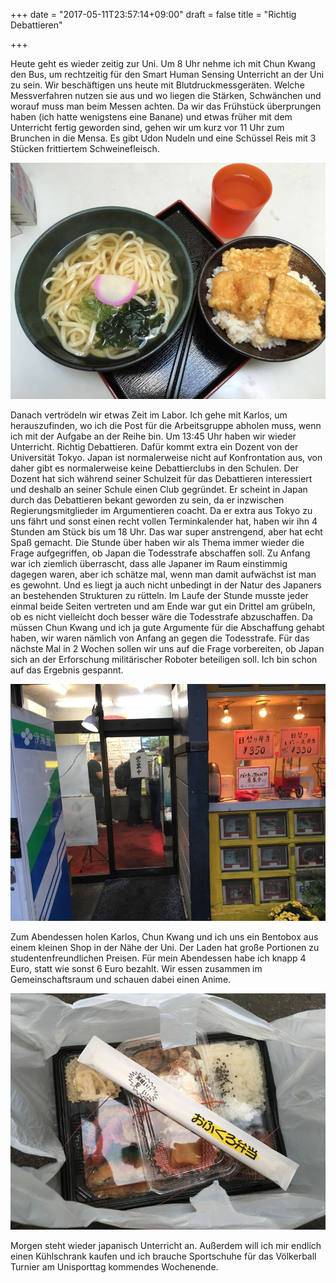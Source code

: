 +++
date = "2017-05-11T23:57:14+09:00"
draft = false
title = "Richtig Debattieren"

+++

Heute geht es wieder zeitig zur Uni. Um 8 Uhr nehme ich mit Chun Kwang den Bus,
um rechtzeitig für den Smart Human Sensing Unterricht an der Uni zu sein. Wir
beschäftigen uns heute mit Blutdruckmessgeräten. Welche Messverfahren nutzen sie
aus und wo liegen die Stärken, Schwänchen und worauf muss man beim Messen
achten. Da wir das Frühstück überprungen haben (ich hatte wenigstens eine
Banane) und etwas früher mit dem Unterricht fertig geworden sind, gehen wir um
kurz vor 11 Uhr zum Brunchen in die Mensa. Es gibt Udon Nudeln und eine Schüssel
Reis mit 3 Stücken frittiertem Schweinefleisch.

![Udon Brunch](/img/2017_05_11/udon.jpg)

Danach vertrödeln wir etwas Zeit im Labor. Ich gehe mit Karlos, um
herauszufinden, wo ich die Post für die Arbeitsgruppe abholen muss, wenn ich
mit der Aufgabe an der Reihe bin. Um 13:45 Uhr haben wir wieder Unterricht.
Richtig Debattieren. Dafür kommt extra ein Dozent von der Universität Tokyo.
Japan ist normalerweise nicht auf Konfrontation aus, von daher gibt es
normalerweise keine Debattierclubs in den Schulen. Der Dozent hat sich während
seiner Schulzeit für das Debattieren interessiert und deshalb an seiner Schule
einen Club gegründet. Er scheint in Japan durch das Debattieren bekant geworden
zu sein, da er inzwischen Regierungsmitglieder im Argumentieren coacht.
Da er extra aus Tokyo zu uns fährt und sonst einen recht vollen Terminkalender
hat, haben wir ihn 4 Stunden am Stück bis um 18 Uhr. Das war super anstrengend,
aber hat echt Spaß gemacht. Die Stunde über haben wir als Thema immer wieder die
Frage aufgegriffen, ob Japan die Todesstrafe abschaffen soll. Zu Anfang war ich
ziemlich überrascht, dass alle Japaner im Raum einstimmig dagegen waren, aber
ich schätze mal, wenn man damit aufwächst ist man es gewohnt. Und es liegt ja
auch nicht unbedingt in der Natur des Japaners an bestehenden Strukturen zu
rütteln. Im Laufe der Stunde musste jeder einmal beide Seiten vertreten und am
Ende war gut ein Drittel am grübeln, ob es nicht vielleicht doch besser wäre
die Todesstrafe abzuschaffen. Da müssen Chun Kwang und ich ja gute Argumente für
die Abschaffung gehabt haben, wir waren nämlich von Anfang an gegen die
Todesstrafe. Für das nächste Mal in 2 Wochen sollen wir uns auf die Frage
vorbereiten, ob Japan sich an der Erforschung militärischer Roboter beteiligen
soll. Ich bin schon auf das Ergebnis gespannt.

![Kleiner Bentoladen](/img/2017_05_11/shop.jpg)

Zum Abendessen holen Karlos, Chun Kwang und ich uns ein Bentobox aus einem
kleinen Shop in der Nähe der Uni. Der Laden hat große Portionen zu
studentenfreundlichen Preisen. Für mein Abendessen habe ich knapp 4 Euro, statt
wie sonst 6 Euro bezahlt. Wir essen zusammen im Gemeinschaftsraum und schauen
dabei einen Anime.

![Bento](/img/2017_05_11/bento.jpg)

Morgen steht wieder japanisch Unterricht an. Außerdem will
ich mir endlich einen Kühlschrank kaufen und ich brauche Sportschuhe für das
Völkerball Turnier am Unisporttag kommendes Wochenende.
